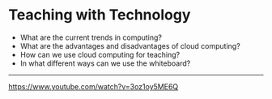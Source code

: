 # Teaching with Technology

- What are the current trends in computing?
- What are the advantages and disadvantages of cloud computing?
- How can we use cloud computing for teaching?
- In what different ways can we use the whiteboard?

---
https://www.youtube.com/watch?v=3oz1oy5ME6Q


